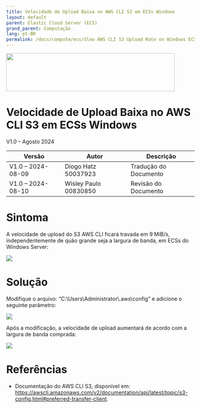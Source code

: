 ```yaml
---
title: Velocidade de Upload Baixa no AWS CLI S3 em ECSs Windows
layout: default
parent: Elastic Cloud Server (ECS)
grand_parent: Computação
lang: pt-BR
permalink: /docs/compute/ecs/Slow AWS CLI S3 Upload Rate on Windows ECSs
---
```

<img width="450px" height="102px" src="https://console-static.huaweicloud.com/static/authui/20210202115135/public/custom/images/logo-en.svg">

# Velocidade de Upload Baixa no AWS CLI S3 em ECSs Windows

V1.0 – Agosto 2024

| **Versão**        | **Autor**             | **Descrição**        |
| ----------------- | --------------------- | -------------------- |
| V1.0 – 2024-08-09 | Diogo Hatz 50037923   | Tradução do Documento|
| V1.0 – 2024-08-10 | Wisley Paulo 00830850 | Revisão do Documento |

# Sintoma

A velocidade de upload do S3 AWS CLI ficará travada em 9 MiB/s, independentemente
de quão grande seja a largura de banda, em ECSs do Windows Server:

![](/huaweicloud-knowledge-base/assets/images/ECS-Slow-AWS-CLI-S3-Upload-Windows/media/image1.png)

# Solução

Modifique o arquivo: “C:\\Users\\Administrator\\.aws\\config” e adicione o
seguinte parâmetro:

![](/huaweicloud-knowledge-base/assets/images/ECS-Slow-AWS-CLI-S3-Upload-Windows/media/image2.png)

Após a modificação, a velocidade de upload aumentará de acordo com a largura de banda comprada:

![](/huaweicloud-knowledge-base/assets/images/ECS-Slow-AWS-CLI-S3-Upload-Windows/media/image3.png)

# Referências

- Documentação do AWS CLI S3, disponível em:
    <https://awscli.amazonaws.com/v2/documentation/api/latest/topic/s3-config.html#preferred-transfer-client>.
